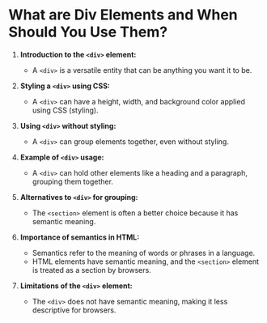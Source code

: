 # What are Div Elements and When Should You Use Them?

1. **Introduction to the `<div>` element:**
   - A `<div>` is a versatile entity that can be anything you want it to be.

2. **Styling a `<div>` using CSS:**
   - A `<div>` can have a height, width, and background color applied using CSS (styling).

3. **Using `<div>` without styling:**
   - A `<div>` can group elements together, even without styling.

4. **Example of `<div>` usage:**
   - A `<div>` can hold other elements like a heading and a paragraph, grouping them together.

5. **Alternatives to `<div>` for grouping:**
   - The `<section>` element is often a better choice because it has semantic meaning.

6. **Importance of semantics in HTML:**
   - Semantics refer to the meaning of words or phrases in a language. 
   - HTML elements have semantic meaning, and the `<section>` element is treated as a section by browsers.

7. **Limitations of the `<div>` element:**
   - The `<div>` does not have semantic meaning, making it less descriptive for browsers.
